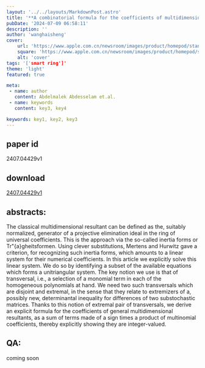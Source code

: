 ```yaml
---
layout: '../../layouts/MarkdownPost.astro'
title: '**A combinatorial formula for the coefficients of multidimensional resultants**'
pubDate: '2024-07-09 06:58:11'
description: ''
author: 'wanghaisheng'
cover:
    url: 'https://www.apple.com.cn/newsroom/images/product/homepod/standard/Apple-HomePod-hero-230118_big.jpg.large_2x.jpg'
    square: 'https://www.apple.com.cn/newsroom/images/product/homepod/standard/Apple-HomePod-hero-230118_big.jpg.large_2x.jpg'
    alt: 'cover'
tags: '['smart ring']' 
theme: 'light'
featured: true

meta:
 - name: author
   content: Abdelmalek Abdesselam et.al.
 - name: keywords
   content: key3, key4

keywords: key1, key2, key3
---
```


## paper id
2407.04429v1
## download
[2407.04429v1](http://arxiv.org/abs/2407.04429v1)
## abstracts:
The classical multidimensional resultant can be defined as the, suitably normalized, generator of a projective elimination ideal in the ring of universal coefficients. This is the approach via the so-called inertia forms or Tr\"{a}gheitsformen. Using clever substitutions, Mertens and Hurwitz gave a criterion, for recognizing such inertia forms, which amounts to a linear system for their numerical coefficients. In this article we explicitly solve this linear system. We do so by identifying a subset of the available equations which forms a unitriangular system. The key notion we use is that of transversal, i.e., a selection of a monomial term in each of the homogeneous polynomials at hand. We need two such transversals which are disjoint and extremal, in the sense that they relate to extremizers of a, possibly new, determinantal inequality for differences of two substochastic matrices. Thanks to this notion of extremal pair of transversals, we derive an explicit formula for the coefficients of general multidimensional resultants, as a sum of terms made of a sign times a product of multinomial coefficients, thereby explicitly showing they are integer-valued.
## QA:
coming soon
